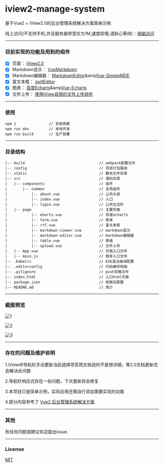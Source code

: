 # iview2-manage-system

基于Vue2 + iView2.0的后台管理系统解决方案简单示例.

线上访问(不支持手机,并且服务器带宽仅为1M,速度较慢,请耐心等待)：[电脑访问](http://139.199.33.111:8080)

--------------
### 目前实现的功能及用到的组件
- [x] 页面： [iView2.0](https://github.com/iview/iview)
- [x] Markdown显示： [VueMarkdown](https://github.com/miaolz123/vue-markdown)
- [x] Markdown编辑器： [MarkdownEditor](https://github.com/alecgorge/MarkdownEditor)&amp[Vue-SimpleMDE](https://github.com/F-loat/vue-simplemde)
- [x] 富文本框： [quillEditor](https://github.com/surmon-china/vue-quill-editor)
- [x] 图表： [百度Echarts](http://echarts.baidu.com)&amp[Vue-Echarts](https://github.com/xlsdg/vue-echarts-v3)
- [x] 文件上传： [使用iView自带的文件上传组件](https://www.iviewui.com/components/upload)

--------------

### 使用
```
npm i               // 安装依赖
npm run dev         // 本地开发
npm run build       // 生产部署
```
--------------

### 目录结构
	|-- build                                  // webpack配置文件
	|-- config                                 // 项目打包路径
	|-- static                                 // 静态文件目录
	|-- src                                    // 源码目录
	|   |-- components                         // 组件
	|       |-- common                         // 全局组件
	|           |-- about.vue                  // 公共头部
	|           |-- index.vue                  // 入口
	|           |-- login.vue                  // 公共左边栏
	|   |-- page                               // 主要页面
	|           |-- eharts.vue                 // 百度echarts
	|           |-- form.vue                   // 表单
	|           |-- rtf.vue                    // 富文本框
	|           |-- markdown-viewer.vue        // markdown显示
	|           |-- markdown-editor.vue        // markdown编辑器
	|           |-- table.vue                  // 表格
	|           |-- upload.vue                 // 文件上传
	|   |-- App.vue                            // 页面入口文件
	|   |-- main.js                            // 程序入口文件
	|-- .babelrc                               // ES6语法编译配置
	|-- .editorconfig                          // 代码编写规格
	|-- .gitignore                             // push忽略文件
	|-- index.html                             // 入口html页面
	|-- package.json                           // 依赖及配置
	|-- README.md                              // 简介
	
--------------

### 截图预览
![1](https://github.com/vanishcode/iview2-management-system/raw/master/static/s1.png)

![2](https://github.com/vanishcode/iview2-management-system/raw/master/static/s2.png)

![3](https://github.com/vanishcode/iview2-management-system/raw/master/static/s3.png)

----------------

### 存在的问题及维护说明
1.iView中导航栏手动更新当前选择项官网文档说的不是很详细，等2.0文档更新完会解决此问题

2.导航栏响应式存在一些问题，下次更新将会修复

3.本项目只是简单示例，实际应用还需自行添加需要实现的功能

4.部分内容参考了 [Vue2 后台管理系统解决方案](https://github.com/lin-xin/manage-system)

---------------

### 其他
有任何问题或建议欢迎提出issue.

---------------

### License
[MIT](https://opensource.org/licenses/MIT)